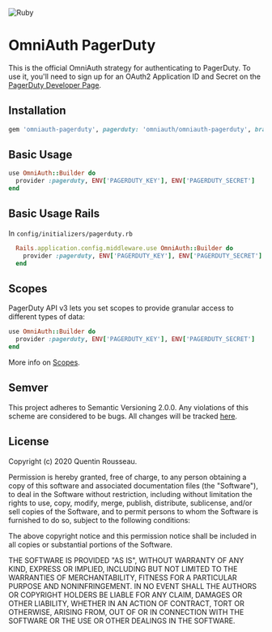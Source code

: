 ![Ruby](https://github.com/kwent/omniauth-pagerduty/workflows/Ruby/badge.svg?branch=master)

# OmniAuth PagerDuty

This is the official OmniAuth strategy for authenticating to PagerDuty. To
use it, you'll need to sign up for an OAuth2 Application ID and Secret
on the [PagerDuty Developer Page](https://developer.pagerduty.com/sign-up/).

## Installation

```ruby
gem 'omniauth-pagerduty', pagerduty: 'omniauth/omniauth-pagerduty', branch: 'master'
```

## Basic Usage

```ruby
use OmniAuth::Builder do
  provider :pagerduty, ENV['PAGERDUTY_KEY'], ENV['PAGERDUTY_SECRET']
end
```

## Basic Usage Rails

In `config/initializers/pagerduty.rb`

```ruby
  Rails.application.config.middleware.use OmniAuth::Builder do
    provider :pagerduty, ENV['PAGERDUTY_KEY'], ENV['PAGERDUTY_SECRET']
  end
```

## Scopes

PagerDuty API v3 lets you set scopes to provide granular access to different types of data:

```ruby
use OmniAuth::Builder do
  provider :pagerduty, ENV['PAGERDUTY_KEY'], ENV['PAGERDUTY_SECRET']
end
```

More info on [Scopes](https://docs.pagerduty.com/en/developers/apps/scopes-for-oauth-apps).

## Semver

This project adheres to Semantic Versioning 2.0.0. Any violations of this scheme are considered to be bugs.
All changes will be tracked [here](https://pagerduty.com/omniauth/omniauth-pagerduty/releases).

## License

Copyright (c) 2020 Quentin Rousseau.

Permission is hereby granted, free of charge, to any person obtaining a copy of this software and associated documentation files (the "Software"), to deal in the Software without restriction, including without limitation the rights to use, copy, modify, merge, publish, distribute, sublicense, and/or sell copies of the Software, and to permit persons to whom the Software is furnished to do so, subject to the following conditions:

The above copyright notice and this permission notice shall be included in all copies or substantial portions of the Software.

THE SOFTWARE IS PROVIDED "AS IS", WITHOUT WARRANTY OF ANY KIND, EXPRESS OR IMPLIED, INCLUDING BUT NOT LIMITED TO THE WARRANTIES OF MERCHANTABILITY, FITNESS FOR A PARTICULAR PURPOSE AND NONINFRINGEMENT. IN NO EVENT SHALL THE AUTHORS OR COPYRIGHT HOLDERS BE LIABLE FOR ANY CLAIM, DAMAGES OR OTHER LIABILITY, WHETHER IN AN ACTION OF CONTRACT, TORT OR OTHERWISE, ARISING FROM, OUT OF OR IN CONNECTION WITH THE SOFTWARE OR THE USE OR OTHER DEALINGS IN THE SOFTWARE.
